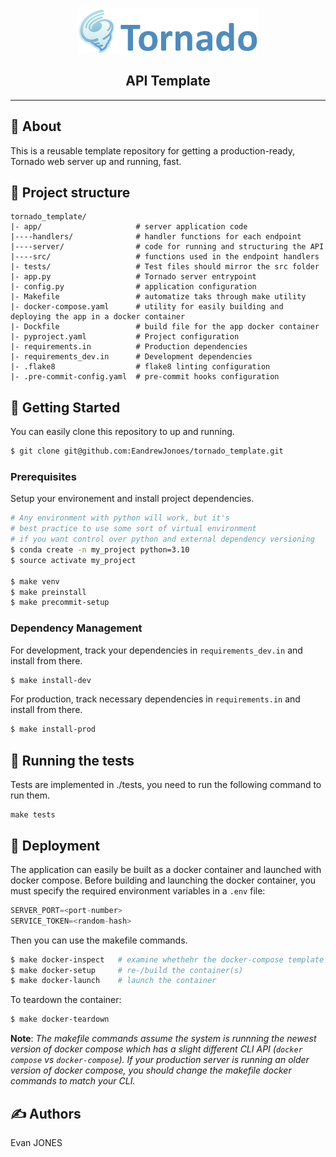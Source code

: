 <p align="center">
  <a href="" rel="noopener">
 <img width=286px height=72px src="TornadoWebServerLogo.png" alt="Tornado Web Serer logo"></a>
</p>

<h2 align="center">API Template</h2>

<div align="center">

</div>

---

## 🧐 About <a name = "about"></a>

This is a reusable template repository for getting a production-ready, Tornado web server up and running, fast.

## 🔖 Project structure

```
tornado_template/
|- app/                     # server application code
|----handlers/              # handler functions for each endpoint
|----server/                # code for running and structuring the API
|----src/                   # functions used in the endpoint handlers
|- tests/                   # Test files should mirror the src folder
|- app.py                   # Tornado server entrypoint
|- config.py                # application configuration
|- Makefile                 # automatize taks through make utility
|- docker-compose.yaml      # utility for easily building and deploying the app in a docker container
|- Dockfile                 # build file for the app docker container
|- pyproject.yaml           # Project configuration
|- requirements.in          # Production dependencies
|- requirements_dev.in      # Development dependencies
|- .flake8                  # flake8 linting configuration
|- .pre-commit-config.yaml  # pre-commit hooks configuration
```

## 🏁 Getting Started <a name = "getting_started"></a>

You can easily clone this repository to up and running.

```bash
$ git clone git@github.com:EandrewJonoes/tornado_template.git
```

### Prerequisites

Setup your environement and install project dependencies.

```bash
# Any environment with python will work, but it's
# best practice to use some sort of virtual environment
# if you want control over python and external dependency versioning
$ conda create -n my_project python=3.10
$ source activate my_project

$ make venv
$ make preinstall
$ make precommit-setup
```

### Dependency Management

For development, track your dependencies in `requirements_dev.in` and install from there.

```bash
$ make install-dev
```

For production, track necessary dependencies in `requirements.in` and install from there.

```bash
$ make install-prod
```

## 🔧 Running the tests

Tests are implemented in ./tests, you need to run the following command to run them.

```
make tests
```

## 🚀 Deployment

The application can easily be built as a docker container and launched with docker compose. Before building and launching the docker container, you must specify the required environment variables in a `.env` file:

```js
SERVER_PORT=<port-number>
SERVICE_TOKEN=<random-hash>
```

Then you can use the makefile commands.

```bash
$ make docker-inspect   # examine whethehr the docker-compose template compiles properly
$ make docker-setup     # re-/build the container(s)
$ make docker-launch    # launch the container
```

To teardown the container:

```bash
$ make docker-teardown
```

**Note**: _The makefile commands assume the system is runnning the newest version of docker compose which has a slight different CLI API (`docker compose` vs `docker-compose`). If your production server is running an older version of docker compose, you should change the makefile docker commands to match your CLI._

## ✍️ Authors

Evan JONES
